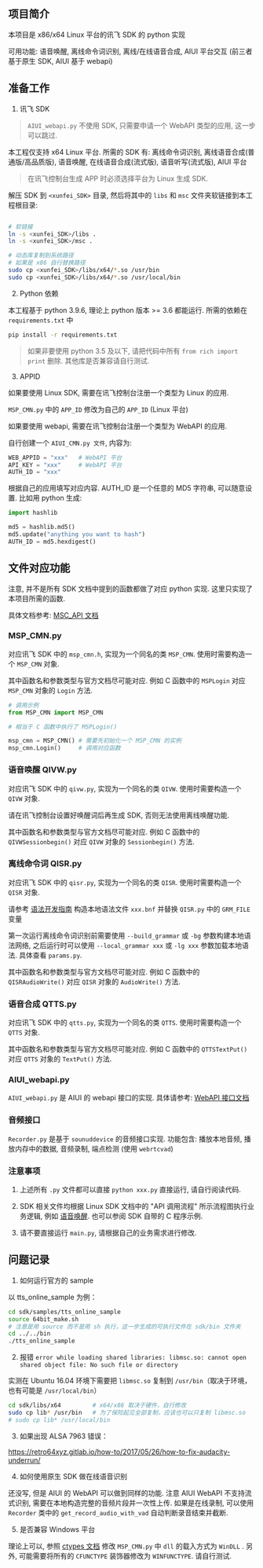 ## 项目简介

本项目是 x86/x64 Linux 平台的讯飞 SDK 的 python 实现

可用功能: 语音唤醒, 离线命令词识别, 离线/在线语音合成, AIUI 平台交互 (前三者基于原生 SDK, AIUI 基于 webapi)

## 准备工作

1. 讯飞 SDK

> `AIUI_webapi.py` 不使用 SDK, 只需要申请一个 WebAPI 类型的应用, 这一步可以跳过.

本工程仅支持 x64 Linux 平台. 所需的 SDK 有: 离线命令词识别, 离线语音合成(普通版/高品质版), 语音唤醒, 在线语音合成(流式版), 语音听写(流式版), AIUI 平台

> 在讯飞控制台生成 APP 时必须选择平台为 Linux 生成 SDK.

解压 SDK 到 `<xunfei_SDK>` 目录, 然后将其中的 `libs` 和 `msc` 文件夹软链接到本工程根目录:

```bash

# 软链接
ln -s <xunfei_SDK>/libs .
ln -s <xunfei_SDK>/msc .

# 动态库复制到系统路径
# 如果是 x86 自行替换路径
sudo cp <xunfei_SDK>/libs/x64/*.so /usr/bin
sudo cp <xunfei_SDK>/libs/x64/*.so /usr/local/bin
```

2. Python 依赖

本工程基于 python 3.9.6, 理论上 python 版本 >= 3.6 都能运行. 所需的依赖在 `requirements.txt` 中

```bash
pip install -r requirements.txt
```

> 如果非要使用 python 3.5 及以下, 请把代码中所有 `from rich import print` 删除. 其他库是否兼容请自行测试.

3. APPID

如果要使用 Linux SDK, 需要在讯飞控制台注册一个类型为 Linux 的应用.

`MSP_CMN.py` 中的 `APP_ID` 修改为自己的 `APP_ID` (Linux 平台)

如果要使用 webapi, 需要在讯飞控制台注册一个类型为 WebAPI 的应用.

自行创建一个 `AIUI_CMN.py 文件`, 内容为:

```python
WEB_APPID = "xxx"   # WebAPI 平台
API_KEY = "xxx"     # WebAPI 平台
AUTH_ID = "xxx"
```

根据自己的应用填写对应内容. AUTH_ID 是一个任意的 MD5 字符串, 可以随意设置. 比如用 python 生成:

```python
import hashlib

md5 = hashlib.md5()
md5.update("anything you want to hash")
AUTH_ID = md5.hexdigest()
```

## 文件对应功能

注意, 并不是所有 SDK 文档中提到的函数都做了对应 python 实现. 这里只实现了本项目所需的函数.

具体文档参考: [MSC_API 文档](https://www.xfyun.cn/doc/mscapi/Windows&Linux/wlapi.html)

### MSP_CMN.py

对应讯飞 SDK 中的 `msp_cmn.h`, 实现为一个同名的类 `MSP_CMN`. 使用时需要构造一个 `MSP_CMN` 对象.

其中函数名和参数类型与官方文档尽可能对应. 例如 C 函数中的 `MSPLogin` 对应 `MSP_CMN` 对象的 `Login` 方法.

```python
# 调用示例
from MSP_CMN import MSP_CMN

# 相当于 C 函数中执行了 MSPLogin()

msp_cmn = MSP_CMN() # 需要先初始化一个 MSP_CMN 的实例
msp_cmn.Login()     # 调用对应函数
```

### 语音唤醒 QIVW.py

对应讯飞 SDK 中的 `qivw.py`, 实现为一个同名的类 `QIVW`. 使用时需要构造一个 `QIVW` 对象.

请在讯飞控制台设置好唤醒词后再生成 SDK, 否则无法使用离线唤醒功能.

其中函数名和参数类型与官方文档尽可能对应. 例如 C 函数中的 `QIVWSessionbegin()` 对应 `QIVW` 对象的 `Sessionbegin()` 方法.

### 离线命令词 QISR.py

对应讯飞 SDK 中的 `qisr.py`, 实现为一个同名的类 `QISR`. 使用时需要构造一个 `QISR` 对象.

请参考 [语法开发指南](http://bbs.xfyun.cn/thread/7595) 构造本地语法文件 `xxx.bnf` 并替换 `QISR.py` 中的 `GRM_FILE` 变量

第一次运行离线命令词识别前需要使用 `--build_grammar` 或 `-bg` 参数构建本地语法网络, 之后运行时可以使用 `--local_grammar xxx` 或 `-lg xxx` 参数加载本地语法. 具体查看 `params.py`.

其中函数名和参数类型与官方文档尽可能对应. 例如 C 函数中的 `QISRAudioWrite()` 对应 `QISR` 对象的 `AudioWrite()` 方法.

### 语音合成 QTTS.py

对应讯飞 SDK 中的 `qtts.py`, 实现为一个同名的类 `QTTS`. 使用时需要构造一个 `QTTS` 对象.

其中函数名和参数类型与官方文档尽可能对应. 例如 C 函数中的  `QTTSTextPut()` 对应 `QTTS` 对象的 `TextPut()` 方法.

### AIUI_webapi.py

`AIUI_webapi.py` 是 AIUI 的 webapi 接口的实现. 具体请参考: [WebAPI 接口文档](https://aiui.xfyun.cn/doc/aiui/develop/more_doc/webapi/summary.html)

### 音频接口

`Recorder.py` 是基于 `sounuddevice` 的音频接口实现. 功能包含: 播放本地音频, 播放内存中的数据, 音频录制, 端点检测 (使用 `webrtcvad`)

### 注意事项

1. 上述所有 `.py` 文件都可以直接 `python xxx.py` 直接运行, 请自行阅读代码. 

2. SDK 相关文件均根据 Linux SDK 文档中的 "API 调用流程" 所示流程图执行业务逻辑, 例如 [语音唤醒](https://www.xfyun.cn/doc/asr/awaken/Linux-SDK.html#_2、sdk集成指南). 也可以参阅 SDK 自带的 C 程序示例.

3. 请不要直接运行 `main.py`, 请根据自己的业务需求进行修改.

## 问题记录

1. 如何运行官方的 sample

以 tts_online_sample 为例：

```bash
cd sdk/samples/tts_online_sample
source 64bit_make.sh
# 注意是用 source 而不是用 sh 执行，这一步生成的可执行文件在 sdk/bin 文件夹
cd ../../bin
./tts_online_sample
```

2. 报错 `error while loading shared libraries: libmsc.so: cannot open shared object file: No such file or directory`

实测在 Ubuntu 16.04 环境下需要把 `libmsc.so` 复制到 `/usr/bin`（取决于环境，也有可能是 `/usr/local/bin`）

```bash
cd sdk/libs/x64         # x64/x86 取决于硬件，自行修改
sudo cp lib* /usr/bin   # 为了保险起见全部复制，应该也可以只复制 libmsc.so 
# sudo cp lib* /usr/local/bin
```

3. 如果出现 ALSA 7963 错误：

https://retro64xyz.gitlab.io/how-to/2017/05/26/how-to-fix-audacity-underrun/

4. 如何使用原生 SDK 做在线语音识别

还没写, 但是 AIUI 的 WebAPI 可以做到同样的功能. 注意 AIUI WebAPI 不支持流式识别, 需要在本地构造完整的音频片段并一次性上传. 如果是在线录制, 可以使用 `Recorder` 类中的 `get_record_audio_with_vad` 自动判断录音结束并截断.

5. 是否兼容 Windows 平台

理论上可以, 参照 [ctypes 文档](https://docs.python.org/zh-cn/3.6/library/ctypes.html#loading-dynamic-link-libraries) 修改 `MSP_CMN.py` 中 `dll` 的载入方式为 `WinDLL` . 另外, 可能需要将所有的 `CFUNCTYPE` 装饰器修改为 `WINFUNCTYPE`. 请自行测试.